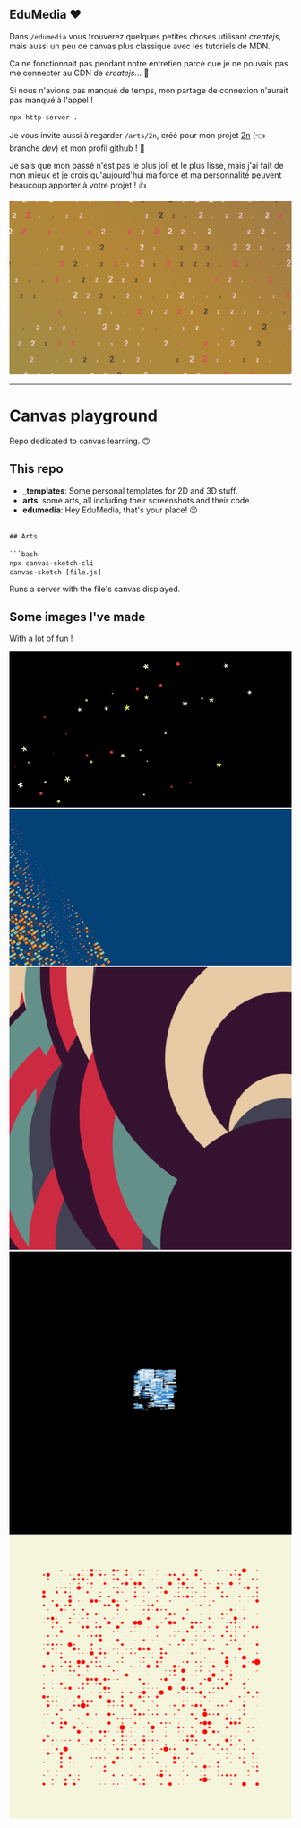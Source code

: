 ## EduMedia ❤️

Dans `/edumedia` vous trouverez quelques petites choses utilisant _createjs_, mais aussi un peu de canvas plus classique avec les tutoriels de MDN.

Ça ne fonctionnait pas pendant notre entretien parce que je ne pouvais pas me connecter au CDN de _createjs_... 🥺

Si nous n'avions pas manqué de temps, mon partage de connexion n'aurait pas manqué à l'appel !

```bash
npx http-server .
```

Je vous invite aussi à regarder `/arts/2n`, créé pour mon projet [2n](https://github.com/tobudim/2n) (👈 branche _dev_) et mon profil github ! 🙏

Je sais que mon passé n'est pas le plus joli et le plus lisse, mais j'ai fait de mon mieux et je crois qu'aujourd'hui ma force et ma personnalité peuvent beaucoup apporter à votre projet ! 👍

![2n art](./arts/2n/2n.png)

---

# Canvas playground

Repo dedicated to canvas learning. 🙃

## This repo

- **\_templates**: Some personal templates for 2D and 3D stuff.
- **arts**: some arts, all including their screenshots and their code.
- **edumedia**: Hey EduMedia, that's your place! 😉

````

## Arts

```bash
npx canvas-sketch-cli
canvas-sketch [file.js]
````

Runs a server with the file's canvas displayed.

## Some images I've made

With a lot of fun !

![wallpaper of joyfull stars](./arts/wallpaper-of-joyfull-stars/cropped.png)
![wallpaper of windows](./arts/wallpaper-left-windows/cropped.png)
![planets radiation](./arts/planets-radiation/sketch.png)
![glitch matters](./arts/glitch-matters/sketch.png)
![red dropplets](./arts/red-droplets/sketch.png)
